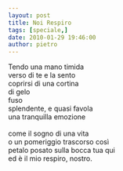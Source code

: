 ```yaml
---
layout: post
title: Noi Respiro
tags: [speciale,]
date: 2010-01-29 19:46:00
author: pietro
---
```

Tendo una mano timida<br/>verso di te e la sento<br/>coprirsi di una cortina<br/>di gelo<br/>fuso<br/>splendente, e quasi favola<br/>una tranquilla emozione<br/><br/>come il sogno di una vita<br/>o un pomeriggio trascorso così<br/>petalo posato sulla bocca tua qui<br/>ed è il mio respiro, nostro.
